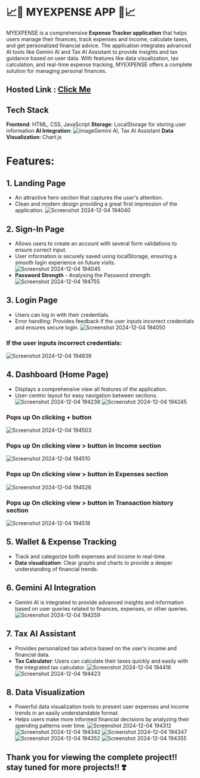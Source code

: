 # 📈💸 MYEXPENSE APP 💸📈
MYEXPENSE is a comprehensive **Expense Tracker application** that helps users manage their finances, track expenses and income, calculate taxes, and get personalized financial advice. The application integrates advanced AI tools like Gemini AI and Tax AI Assistant to provide insights and tax guidance based on user data. With features like data visualization, tax calculation, and real-time expense tracking, MYEXPENSE offers a complete solution for managing personal finances.
## Hosted Link : [Click Me](https://surya-annadurai-10.github.io/JS_Geekathon_Expense_Tracker_App/landingPage/landing.html)

## Tech Stack
**Frontend**: HTML, CSS, JavaScript
**Storage**: LocalStorage for storing user information
**AI Integration**:  ![image](https://github.com/user-attachments/assets/f5bda497-2ef5-4576-830a-6156b8dfafb7)Gemini AI, Tax AI Assistant
**Data Visualization**: Chart.js

# Features:
## 1. Landing Page
- An attractive hero section that captures the user's attention.
- Clean and modern design providing a great first impression of the application.
![Screenshot 2024-12-04 194040](https://github.com/user-attachments/assets/2beaa203-3e52-4897-8e2f-bd4e71cc5633)

## 2. Sign-In Page
- Allows users to create an account with several form validations to ensure correct input.
- User information is securely saved using localStorage, ensuring a smooth login experience on future visits.
![Screenshot 2024-12-04 194045](https://github.com/user-attachments/assets/35fc2261-6728-44a9-a0b4-f3dc1387f2de)
- **Password Strength** - Analysing the Password strength.
![Screenshot 2024-12-04 194755](https://github.com/user-attachments/assets/49abdfef-4272-495b-9050-2a255b2acca4)

## 3. Login Page
- Users can log in with their credentials.
- Error handling: Provides feedback if the user inputs incorrect credentials and ensures secure login.
![Screenshot 2024-12-04 194050](https://github.com/user-attachments/assets/ff3e8872-2937-42ea-8654-58a21e6fdb8f)
### If the user inputs incorrect credentials:
![Screenshot 2024-12-04 194839](https://github.com/user-attachments/assets/11181099-78ba-43d4-9022-5862a2e084c5)

## 4. Dashboard (Home Page)
- Displays a comprehensive view all features of the application.
- User-centric layout for easy navigation between sections.
![Screenshot 2024-12-04 194238](https://github.com/user-attachments/assets/86a7e15c-140a-4cba-b355-1d68ddb12e27)
![Screenshot 2024-12-04 194245](https://github.com/user-attachments/assets/a90ddff4-c93a-4d0d-9298-b60db0a8a4bb)
### Pops up On clicking + button
![Screenshot 2024-12-04 194503](https://github.com/user-attachments/assets/1e826f5a-8e37-4938-9850-7835e0bcbc0b)
### Pops up On clicking view > button in Income section 
![Screenshot 2024-12-04 194510](https://github.com/user-attachments/assets/2d30551b-a135-4721-96b2-3369cd45a3fe)
### Pops up On clicking view > button in Expenses section 
![Screenshot 2024-12-04 194526](https://github.com/user-attachments/assets/e4586880-b107-4749-8f7c-04efeed9dfd3)
### Pops up On clicking view > button in Transaction history section 
![Screenshot 2024-12-04 194518](https://github.com/user-attachments/assets/1240611c-44a1-41ba-a99d-b722364618f9)

## 5. Wallet & Expense Tracking
- Track and categorize both expenses and income in real-time.
- **Data visualization**: Clear graphs and charts to provide a deeper understanding of financial trends.

## 6. Gemini AI Integration
- Gemini AI is integrated to provide advanced insights and information based on user queries related to finances, expenses, or other queries.
![Screenshot 2024-12-04 194259](https://github.com/user-attachments/assets/46ac34c5-90e9-4c4a-bb19-1f4240cce646)

## 7. Tax AI Assistant
- Provides personalized tax advice based on the user’s income and financial data.
- **Tax Calculator**: Users can calculate their taxes quickly and easily with the integrated tax calculator.
![Screenshot 2024-12-04 194416](https://github.com/user-attachments/assets/c68c488a-668d-4df9-94c2-5e99e5f7d073)
![Screenshot 2024-12-04 194423](https://github.com/user-attachments/assets/33e39555-e6a9-4156-8994-166f233043ee)
## 8. Data Visualization
- Powerful data visualization tools to present user expenses and income trends in an easily understandable format.
- Helps users make more informed financial decisions by analyzing their spending patterns over time.
![Screenshot 2024-12-04 194312](https://github.com/user-attachments/assets/e7272e43-9257-4b15-bb0a-ea18f7fd7afc)
![Screenshot 2024-12-04 194342](https://github.com/user-attachments/assets/0feee5c4-9373-4a7a-8a69-04f426b20c6f)
![Screenshot 2024-12-04 194347](https://github.com/user-attachments/assets/8aac9ca6-fdbd-4f86-91c9-06743ed9b239)
![Screenshot 2024-12-04 194352](https://github.com/user-attachments/assets/08236c75-132d-457a-ab54-4f553d3de4a7)
![Screenshot 2024-12-04 194355](https://github.com/user-attachments/assets/f37aea8d-4e6f-4db7-b76f-6a1134e66e31)

## Thank you for viewing the complete project!! stay tuned for more projects!! ❣️

